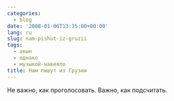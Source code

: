```yaml
---
categories:
  - blog
date: '2008-01-06T13:35:00+00:00'
lang: ru
slug: nam-pishut-iz-gruzii
tags:
  - акын
  - однако
  - музыкой-навеяло
title: Нам пишут из Грузии
---
```




Не важно, как проголосовать. Важно, как подсчитать.